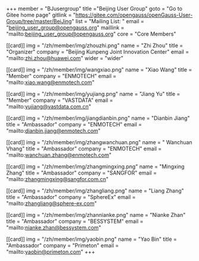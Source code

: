 +++
member = "BJusergroup"
title ="Beijing User Group"
goto = "Go to Gitee home page"
gitlink = "https://gitee.com/opengauss/openGauss-User-Group/tree/master/BeiJing"
list = "Mailing List: "
email = "beijing_user_group@opengauss.org"
maillink = "mailto:beijing_user_group@opengauss.org"
core = "Core Members"


[[card]]
img = "/zh/member/img/zhouzhi.png"
name = "Zhi Zhou"
title = "Organizer"
company = "Beijing Kunpeng Joint Innovation Center"
email = "mailto:zhi.zhou@huawei.com"
wider = "wider"

[[card]]
img = "/zh/member/img/wangxiao.png"
name = "Xiao Wang"
title = "Member"
company = "ENMOTECH"
email = "mailto:xiao.wang@enmotech.com"

[[card]]
img = "/zh/member/img/yujiang.png"
name = "Jiang Yu"
title = "Member"
company = "VASTDATA"
email = "mailto:yujiang@vastdata.com.cn"


[[card]]
img = "/zh/member/img/jiangdianbin.png"
name = "Dianbin Jiang"
title = "Ambassador"
company = "ENMOTECH"
email = "mailto:dianbin.jiang@enmotech.com"

[[card]]
img = "/zh/member/img/zhangwanchuan.png"
name = " Wanchuan Vhang"
title = "Ambassador"
company = "ENMOTECH"
email = "mailto:wanchuan.zhang@enmotech.com"

[[card]]
img = "/zh/member/img/zhangmingxing.png"
name = "Mingxing Zhang"
title = "Ambassador"
company = "SANGFOR"
email = "mailto:zhangmingxing@sangfor.com.cn"

[[card]]
img = "/zh/member/img/zhangliang.png"
name = "Liang Zhang"
title = "Ambassador"
company = "SphereEx"
email = "mailto:zhangliang@sphere-ex.com"


[[card]]
img = "/zh/member/img/zhannianke.png"
name = "Nianke Zhan"
title = "Ambassador"
company = "BESSYSTEM"
email = "mailto:nianke.zhan@bessystem.com"

[[card]]
img = "/zh/member/img/yaobin.png"
name = "Yao Bin"
title = "Ambassador"
company = "Primeton"
email = "mailto:yaobin@primeton.com"
+++